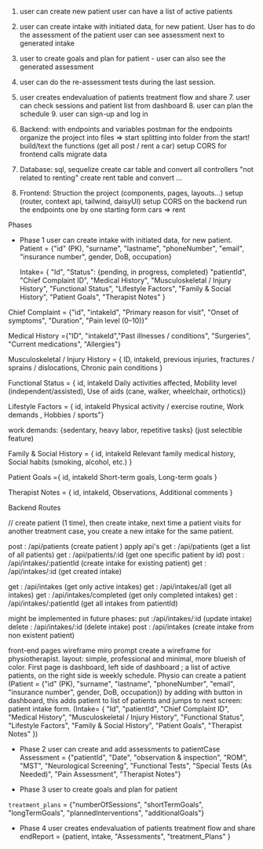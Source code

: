 1. user can create new patient
user can have a list of active patients 
2. user can create intake with initiated data, for new patient.
User has to do the assessment of the patient
user can see assessment next to generated intake
3. user to create goals and plan for patient - user can also see the generated assessment 
4. user can do the re-assessment tests during the last session. 
5. user creates endevaluation of patients treatment flow and share 7. user can check sessions and patient list from dashboard 8. user can plan the schedule 9. user can sign-up and log in

2. Backend:
   with endpoints and variables
   postman for the endpoints
   organize the project into files => start splitting into folder from the start!
   build/text the functions (get all post / rent a car)
   setup CORS for frontend calls
   migrate data
3. Database: sql, sequelize
   create car table and convert all controllers "not related to renting"
   create rent table and convert ...

4. Frontend:
   Struction the project (components, pages, layouts...)
   setup (router, context api, tailwind, daisyUI)
   setup CORS on the backend
   run the endpoints one by one starting form cars => rent

Phases

- Phase 1
  user can create intake with initiated data, for new patient.
  Patient = {"id" (PK), "surname", "lastname", "phoneNumber", "email", "insurance number", gender, DoB, occupation}
  
  Intake=
  {
  "Id",
  "Status": {pending, in progress, completed}
  "patientId",
  "Chief Complaint ID",
  "Medical History",
  "Musculoskeletal / Injury History",
  "Functional Status",
  "Lifestyle Factors",
  "Family & Social History",
  "Patient Goals",
  "Therapist Notes"
  }

Chief Complaint = {"id", "intakeId", "Primary reason for visit",
"Onset of symptoms",
"Duration",
"Pain level (0–10)}"

Medical History ={"ID", "intakeId","Past illnesses / conditions",
"Surgeries",
"Current medications",
"Allergies"}

Musculoskeletal / Injury History = { ID, intakeId,
previous injuries,
fractures / sprains / dislocations,
Chronic pain conditions }

Functional Status = { id, intakeId
Daily activities affected,
Mobility level (independent/assisted),
Use of aids (cane, walker, wheelchair, orthotics)}

Lifestyle Factors = { id, intakeId
Physical activity / exercise routine,
Work demands ,
Hobbies / sports"}

work demands: {sedentary, heavy labor, repetitive tasks} (just selectible feature)

Family & Social History = { id, intakeId
Relevant family medical history,
Social habits (smoking, alcohol, etc.)
}

Patient Goals ={ id, intakeId
Short-term goals,
Long-term goals }

Therapist Notes = { id, intakeId,
Observations,
Additional comments }

Backend Routes

// create patient (1 time), then create intake, next time a patient visits for another treatment case, you create a new intake for the same patient. 

post : /api/patients (create patient ) apply api's 
get : /api/patients (get a list of all patients)
get : /api/patients/:id (get one specific patient by id)
post : /api/intakes/:patientId (create intake for existing patient)
get : /api/intakes/:id (get created intake)

get : /api/intakes (get only active intakes)
get : /api/intakes/all (get all intakes)
get : /api/intakes/completed (get only completed intakes)
get : /api/intakes/:patientId (get all intakes from patientId)


might be implemented in future phases:
put :/api/intakes/:id (update intake)
delete : /api/intakes/:id (delete intake)
post : /api/intakes (create intake from non existent patient)


front-end pages
wireframe miro prompt
create a wireframe for physiotherapist. layout: simple, professional and minimal, more blueish of color. First page is dashboard, left side of dashboard ; a list of active patients, on the right side is weekly schedule. 
Physio can create a patient (Patient = {"id" (PK), "surname", "lastname", "phoneNumber", "email", "insurance number", gender, DoB, occupation}) by adding with button in dashboard, this adds patient to list of patients and jumps to next screen: patient intake form. (Intake=
  {
  "Id",
  "patientId",
  "Chief Complaint ID",
  "Medical History",
  "Musculoskeletal / Injury History",
  "Functional Status",
  "Lifestyle Factors",
  "Family & Social History",
  "Patient Goals",
  "Therapist Notes"
  })



- Phase 2
  user can create and add assessments to patientCase
  Assessment = {"patientId", "Date", "observation & inspection", "ROM", "MST", "Neurological Screening", "Functional Tests", "Special Tests (As Needed)", "Pain Assessment", "Therapist Notes"}

- Phase 3
  user to create goals and plan for patient

`treatment_plans` = {"numberOfSessions", "shortTermGoals", "longTermGoals", "plannedInterventions", "additionalGoals"}

- Phase 4
  user creates endevaluation of patients treatment flow and share
  endReport = {patient, intake,
  "Assessments",
  "treatment_Plans"
  }



